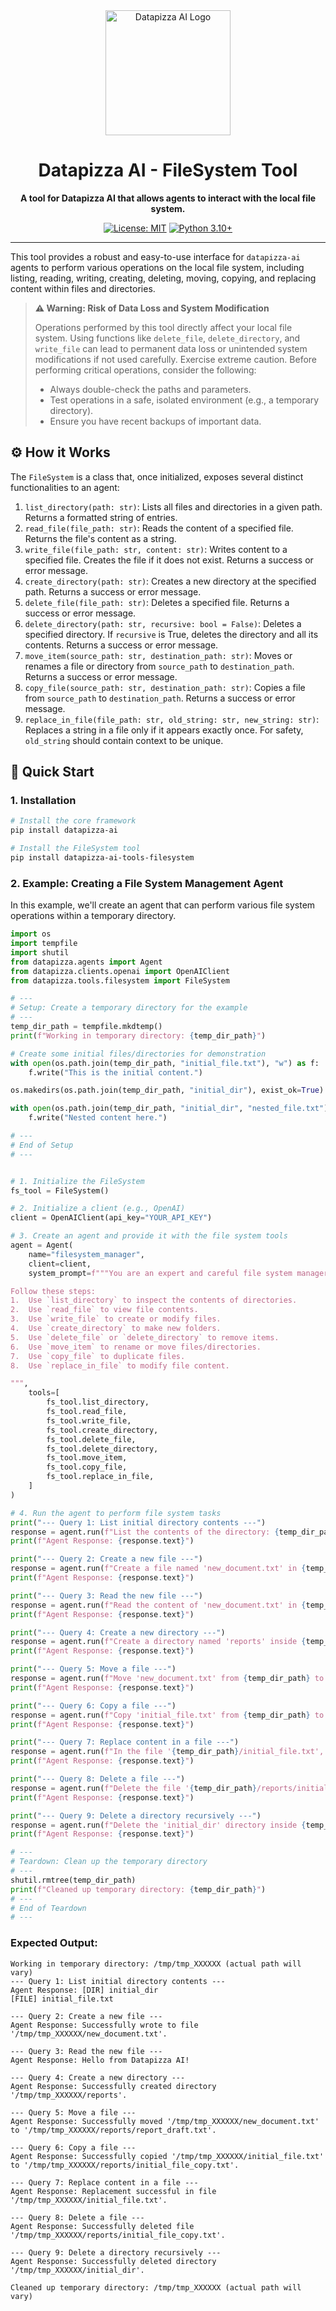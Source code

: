 <div align="center">
<img src="https://github.com/datapizza-labs/datapizza-ai/raw/main/docs/assets/logo_bg_dark.png" alt="Datapizza AI Logo" width="200" height="200">

# Datapizza AI - FileSystem Tool

**A tool for Datapizza AI that allows agents to interact with the local file system.**

[![License: MIT](https://img.shields.io/badge/License-MIT-yellow.svg)](https://opensource.org/licenses/MIT) [![Python 3.10+](https://img.shields.io/badge/python-3.10+-blue.svg)](https://www.python.org/downloads/)

</div>

---

This tool provides a robust and easy-to-use interface for `datapizza-ai` agents to perform various operations on the local file system, including listing, reading, writing, creating, deleting, moving, copying, and replacing content within files and directories.

> **⚠️ Warning: Risk of Data Loss and System Modification**
>
> Operations performed by this tool directly affect your local file system. Using functions like `delete_file`, `delete_directory`, and `write_file` can lead to permanent data loss or unintended system modifications if not used carefully. Exercise extreme caution. Before performing critical operations, consider the following:
>
> - Always double-check the paths and parameters.
> - Test operations in a safe, isolated environment (e.g., a temporary directory).
> - Ensure you have recent backups of important data.

## ⚙️ How it Works

The `FileSystem` is a class that, once initialized, exposes several distinct functionalities to an agent:

1.  `list_directory(path: str)`: Lists all files and directories in a given path. Returns a formatted string of entries.
2.  `read_file(file_path: str)`: Reads the content of a specified file. Returns the file's content as a string.
3.  `write_file(file_path: str, content: str)`: Writes content to a specified file. Creates the file if it does not exist. Returns a success or error message.
4.  `create_directory(path: str)`: Creates a new directory at the specified path. Returns a success or error message.
5.  `delete_file(file_path: str)`: Deletes a specified file. Returns a success or error message.
6.  `delete_directory(path: str, recursive: bool = False)`: Deletes a specified directory. If `recursive` is True, deletes the directory and all its contents. Returns a success or error message.
7.  `move_item(source_path: str, destination_path: str)`: Moves or renames a file or directory from `source_path` to `destination_path`. Returns a success or error message.
8.  `copy_file(source_path: str, destination_path: str)`: Copies a file from `source_path` to `destination_path`. Returns a success or error message.
9.  `replace_in_file(file_path: str, old_string: str, new_string: str)`: Replaces a string in a file only if it appears exactly once. For safety, `old_string` should contain context to be unique.

## 🚀 Quick Start

### 1. Installation

```bash
# Install the core framework
pip install datapizza-ai

# Install the FileSystem tool
pip install datapizza-ai-tools-filesystem
```

### 2. Example: Creating a File System Management Agent

In this example, we'll create an agent that can perform various file system operations within a temporary directory.

```python
import os
import tempfile
import shutil
from datapizza.agents import Agent
from datapizza.clients.openai import OpenAIClient
from datapizza.tools.filesystem import FileSystem

# ---
# Setup: Create a temporary directory for the example
# ---
temp_dir_path = tempfile.mkdtemp()
print(f"Working in temporary directory: {temp_dir_path}")

# Create some initial files/directories for demonstration
with open(os.path.join(temp_dir_path, "initial_file.txt"), "w") as f:
    f.write("This is the initial content.")

os.makedirs(os.path.join(temp_dir_path, "initial_dir"), exist_ok=True)

with open(os.path.join(temp_dir_path, "initial_dir", "nested_file.txt"), "w") as f:
    f.write("Nested content here.")

# ---
# End of Setup
# ---


# 1. Initialize the FileSystem
fs_tool = FileSystem()

# 2. Initialize a client (e.g., OpenAI)
client = OpenAIClient(api_key="YOUR_API_KEY")

# 3. Create an agent and provide it with the file system tools
agent = Agent(
    name="filesystem_manager",
    client=client,
    system_prompt=f"""You are an expert and careful file system manager. Your primary goal is to perform file system operations as requested by the user within the directory: {temp_dir_path}.

Follow these steps:
1.  Use `list_directory` to inspect the contents of directories.
2.  Use `read_file` to view file contents.
3.  Use `write_file` to create or modify files.
4.  Use `create_directory` to make new folders.
5.  Use `delete_file` or `delete_directory` to remove items.
6.  Use `move_item` to rename or move files/directories.
7.  Use `copy_file` to duplicate files.
8.  Use `replace_in_file` to modify file content. 

""",
    tools=[
        fs_tool.list_directory,
        fs_tool.read_file,
        fs_tool.write_file,
        fs_tool.create_directory,
        fs_tool.delete_file,
        fs_tool.delete_directory,
        fs_tool.move_item,
        fs_tool.copy_file,
        fs_tool.replace_in_file,
    ]
)

# 4. Run the agent to perform file system tasks
print("--- Query 1: List initial directory contents ---")
response = agent.run(f"List the contents of the directory: {temp_dir_path}")
print(f"Agent Response: {response.text}")

print("--- Query 2: Create a new file ---")
response = agent.run(f"Create a file named 'new_document.txt' in {temp_dir_path} with the content 'Hello from Datapizza AI!'")
print(f"Agent Response: {response.text}")

print("--- Query 3: Read the new file ---")
response = agent.run(f"Read the content of 'new_document.txt' in {temp_dir_path}")
print(f"Agent Response: {response.text}")

print("--- Query 4: Create a new directory ---")
response = agent.run(f"Create a directory named 'reports' inside {temp_dir_path}")
print(f"Agent Response: {response.text}")

print("--- Query 5: Move a file ---")
response = agent.run(f"Move 'new_document.txt' from {temp_dir_path} to the 'reports' directory and rename it to 'report_draft.txt'")
print(f"Agent Response: {response.text}")

print("--- Query 6: Copy a file ---")
response = agent.run(f"Copy 'initial_file.txt' from {temp_dir_path} to {temp_dir_path}/reports and name the copy 'initial_file_copy.txt'")
print(f"Agent Response: {response.text}")

print("--- Query 7: Replace content in a file ---")
response = agent.run(f"In the file '{temp_dir_path}/initial_file.txt', replace the unique string 'initial content' with 'updated content'")
print(f"Agent Response: {response.text}")

print("--- Query 8: Delete a file ---")
response = agent.run(f"Delete the file '{temp_dir_path}/reports/initial_file_copy.txt'")
print(f"Agent Response: {response.text}")

print("--- Query 9: Delete a directory recursively ---")
response = agent.run(f"Delete the 'initial_dir' directory inside {temp_dir_path} including all its contents.")
print(f"Agent Response: {response.text}")

# ---
# Teardown: Clean up the temporary directory
# ---
shutil.rmtree(temp_dir_path)
print(f"Cleaned up temporary directory: {temp_dir_path}")
# ---
# End of Teardown
# ---
```

### Expected Output:

```
Working in temporary directory: /tmp/tmp_XXXXXX (actual path will vary)
--- Query 1: List initial directory contents ---
Agent Response: [DIR] initial_dir
[FILE] initial_file.txt

--- Query 2: Create a new file ---
Agent Response: Successfully wrote to file '/tmp/tmp_XXXXXX/new_document.txt'.

--- Query 3: Read the new file ---
Agent Response: Hello from Datapizza AI!

--- Query 4: Create a new directory ---
Agent Response: Successfully created directory '/tmp/tmp_XXXXXX/reports'.

--- Query 5: Move a file ---
Agent Response: Successfully moved '/tmp/tmp_XXXXXX/new_document.txt' to '/tmp/tmp_XXXXXX/reports/report_draft.txt'.

--- Query 6: Copy a file ---
Agent Response: Successfully copied '/tmp/tmp_XXXXXX/initial_file.txt' to '/tmp/tmp_XXXXXX/reports/initial_file_copy.txt'.

--- Query 7: Replace content in a file ---
Agent Response: Replacement successful in file '/tmp/tmp_XXXXXX/initial_file.txt'.

--- Query 8: Delete a file ---
Agent Response: Successfully deleted file '/tmp/tmp_XXXXXX/reports/initial_file_copy.txt'.

--- Query 9: Delete a directory recursively ---
Agent Response: Successfully deleted directory '/tmp/tmp_XXXXXX/initial_dir'.

Cleaned up temporary directory: /tmp/tmp_XXXXXX (actual path will vary)
```
